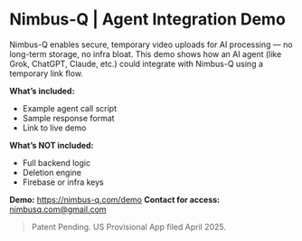 # Nimbus-Q | Agent Integration Demo

Nimbus-Q enables secure, temporary video uploads for AI processing — no long-term storage, no infra bloat.
This demo shows how an AI agent (like Grok, ChatGPT, Claude, etc.) could integrate with Nimbus-Q using a temporary link flow.

**What’s included:**
- Example agent call script
- Sample response format
- Link to live demo

**What’s NOT included:**
- Full backend logic
- Deletion engine
- Firebase or infra keys

**Demo:** https://nimbus-q.com/demo
**Contact for access:** nimbusq.com@gmail.com

> Patent Pending. US Provisional App filed April 2025.
